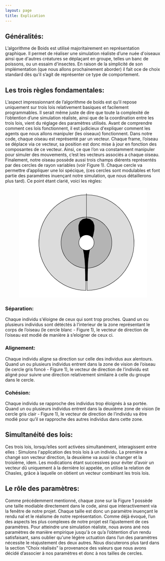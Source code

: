 ```yaml
---
layout: page
title: Explication
---
```

<h2>Généralités:</h2>
L’algorithme de Boids est utilisé majoritairement en représentation graphique. Il permet de réaliser une
simulation réaliste d’une nuée d'oiseaux ainsi que d'autres créatures se déplaçant en groupe, telles un banc de
poissons, ou un essaim d'insectes.
En raison de la simplicité de son implémentation (que nous allons prochainement aborder) il fait oce de
choix standard dès qu’il s’agit de représenter ce type de comportement.

<h2>Les trois règles fondamentales:</h2>
L’aspect impressionnant de l’algorithme de boids est qu’il repose uniquement sur trois lois relativement
basiques et facilement programmables. Il serait même juste de dire que toute la complexité de l’obtention
d’une simulation réaliste, ainsi que de la coordination entre les trois lois, vient du réglage des paramètres
utilisés.
Avant de comprendre comment ces lois fonctionnent, il est judicieux d'expliquer comment les agents que
nous allons manipuler (les oiseaux) fonctionnent. Dans notre code, chaque oiseau est représenté par un
vecteur. Chaque frame, l’oiseau se déplace via ce vecteur, sa position est donc mise à jour en fonction des
composantes de ce vecteur. Ainsi, ce que l’on va constamment manipuler
pour simuler des mouvements, c’est les vecteurs associés a chaque oiseau.
Finalement, notre oiseau possède aussi trois champs diérents
représentés par des cercles de rayon variables (voir Figure 1). Chaque
cercle va permettre d’appliquer une loi spécique, (ces cercles sont
modulables et font partie des paramètres inuençant notre simulation,
que nous détaillerons plus tard).
Ce point étant clarié, voici les règles:

<p align="center">
    <img src="boid_zones.png">
</p>
 
<h3>Séparation:</h3>
Chaque individu s'éloigne de ceux qui sont trop proches.
Quand un ou plusieurs individus sont détéctés à l’interieur de la zone
représentant le corps de l’oiseau (le cercle blanc - Figure 1), le vecteur de direction de l’oiseau est modié de
manière à s’eloigner de ceux ci.

<h3>Alignement:</h3>
Chaque individu aligne sa direction sur celle des individus aux alentours.
Quand un ou plusieurs individus entrent dans la zone de vision de l’oiseau (le cercle gris foncé - Figure 1), le
vecteur de direction de l’individu est aligné pour suivre une direction relativement similaire à celle du groupe
dans le cercle.

<h3>Cohésion:</h3>
Chaque individu se rapproche des individus trop éloignés à sa portée.
Quand un ou plusieurs individus entrent dans la deuxième zone de vision (le cercle gris clair - Figure 1), le
vecteur de direction de l’individu va être modié pour qu’il se rapproche des autres individus dans cette
zone.

<h2>Simultanéité des lois:</h2>
Ces trois lois, lorsqu’elles sont activées simultanément, interagissent entre elles :
Simulons l'application des trois lois à un individu. La première a changé son vecteur direction, la deuxième
va aussi le changer et la troisième, idem. Les modications étant successives pour éviter d’avoir un vecteur dû
uniquement à la dernière loi appelée, on utilise la relation de Chasles, grâce à laquelle on obtient un vecteur
combinant les trois lois.

<h2>Le rôle des paramètres:</h2>
Comme précédemment mentionné, chaque zone sur la Figure 1 possède une taille modiable directement
dans le code, ainsi que interactivement via la fenêtre de notre projet. Chaque taille est donc un paramètre
inuençant le rendu nal et le réalisme de notre représentation. Comme déjà évoqué, l’un des aspects les plus complexes de notre projet est l’ajustement de ces paramètres. Pour atteindre une simulation réaliste,
nous avons ané nos paramètres de manière empirique jusqu'à ce qu’a l’obtention d’un rendu satisfaisant,
sans oublier qu'une légère uctuation dans l’un des paramètres nécessite le réajustement des deux autres.
Nous discuterons plus tard dans la section “Choix réalisés” la provenance des valeurs que nous avons décidé
d’associer à nos paramètres et donc à nos tailles de cercles.
